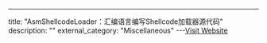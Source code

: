 ---
title: "AsmShellcodeLoader：汇编语言编写Shellcode加载器源代码"
description: ""
external_category: "Miscellaneous"
---[Visit Website](https://github.com/Rvn0xsy/AsmShellcodeLoader)

